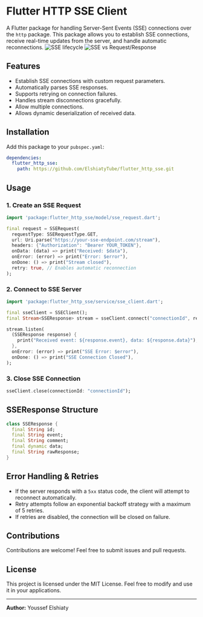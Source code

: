 # Flutter HTTP SSE Client

A Flutter package for handling Server-Sent Events (SSE) connections over the `http` package. This package allows you to establish SSE connections, receive real-time updates from the server, and handle automatic reconnections.
![SSE lifecycle](https://ik.imagekit.io/ably/ghost/prod/2022/11/server_sent_events_how_it_works.png)
![SSE vs Request/Response](https://bunnyacademy.b-cdn.net/What-is-SSE-Server-Sent-Events-and-how-do-they-work.svg)

## Features
- Establish SSE connections with custom request parameters.
- Automatically parses SSE responses.
- Supports retrying on connection failures.
- Handles stream disconnections gracefully.
- Allow multiple connections.
- Allows dynamic deserialization of received data.

## Installation

Add this package to your `pubspec.yaml`:

```yaml
dependencies:
  flutter_http_sse:
    path: https://github.com/ElshiatyTube/flutter_http_sse.git
```

## Usage

### 1. Create an SSE Request
```dart
import 'package:flutter_http_sse/model/sse_request.dart';

final request = SSERequest(
  requestType: SSERequestType.GET,
  url: Uri.parse("https://your-sse-endpoint.com/stream"),
  headers: {"Authorization": "Bearer YOUR_TOKEN"},
  onData: (data) => print("Received: $data"),
  onError: (error) => print("Error: $error"),
  onDone: () => print("Stream closed"),
  retry: true, // Enables automatic reconnection
);
```

### 2. Connect to SSE Server
```dart
import 'package:flutter_http_sse/service/sse_client.dart';

final sseClient = SSEClient();
final Stream<SSEResponse> stream = sseClient.connect("connectionId", request);

stream.listen(
  (SSEResponse response) {
    print("Received event: ${response.event}, data: ${response.data}");
  },
  onError: (error) => print("SSE Error: $error"),
  onDone: () => print("SSE Connection Closed"),
);
```

### 3. Close SSE Connection
```dart
sseClient.close(connectionId: "connectionId");
```

## SSEResponse Structure
```dart
class SSEResponse {
  final String id;
  final String event;
  final String comment;
  final dynamic data;
  final String rawResponse;
}
```

## Error Handling & Retries
- If the server responds with a `5xx` status code, the client will attempt to reconnect automatically.
- Retry attempts follow an exponential backoff strategy with a maximum of 5 retries.
- If retries are disabled, the connection will be closed on failure.

## Contributions
Contributions are welcome! Feel free to submit issues and pull requests.

## License

This project is licensed under the MIT License. Feel free to modify and use it in your applications.

---

**Author:** Youssef Elshiaty